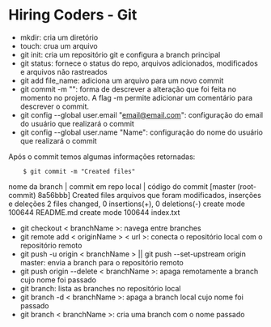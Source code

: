 # Hiring Coders - Git

- mkdir: cria um diretório
- touch: crua um arquivo
- git init: cria um repositório git e configura a branch principal
- git status: fornece o status do repo, arquivos adicionados, modificados e arquivos não rastreados
- git add file_name: adiciona um arquivo para um novo commit
- git commit -m "": forma de descrever a alteração que foi feita no momento no projeto. A flag -m permite adicionar um comentário para descrever o commit.
- git config --global user.email "email@email.com": configuração do email do usuário que realizará o commit
- git config --global user.name "Name": configuração do nome do usuário que realizará o commit

Após o commit temos algumas informações retornadas:

        $ git commit -m "Created files"
nome da branch | commit em repo local | código do commit
        [master (root-commit) 8a56bbb] Created files
arquivos que foram modificados, inserções e deleções
          2 files changed, 0 insertions(+), 0 deletions(-)
          create mode 100644 README.md
          create mode 100644 index.txt

- git checkout < branchName >: navega entre branches
- git remote add < originName > < url >: conecta o repositório local com o repositório remoto
-  git push -u origin < branchName > || git push --set-upstream origin master: envia a branch para o repositório remoto
- git push origin --delete < branchName >: apaga remotamente a branch cujo nome foi passado
- git branch: lista as branches no repositório local
- git branch -d < branchName >: apaga a branch local cujo nome foi passado
- git branch < branchName >: cria uma branch com o nome passado


